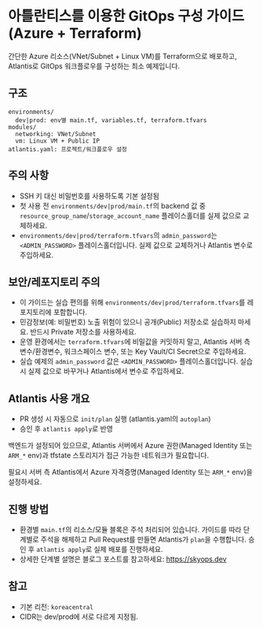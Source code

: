 # 아틀란티스를 이용한 GitOps 구성 가이드 (Azure + Terraform)

간단한 Azure 리소스(VNet/Subnet + Linux VM)를 Terraform으로 배포하고, Atlantis로 GitOps 워크플로우를 구성하는 최소 예제입니다.

## 구조
```
environments/
  dev|prod: env별 main.tf, variables.tf, terraform.tfvars
modules/
  networking: VNet/Subnet
  vm: Linux VM + Public IP
atlantis.yaml: 프로젝트/워크플로우 설정
```

## 주의 사항
- SSH 키 대신 비밀번호를 사용하도록 기본 설정됨
 - 첫 사용 전 `environments/dev|prod/main.tf`의 backend 값 중
   `resource_group_name`/`storage_account_name` 플레이스홀더를 실제 값으로 교체하세요.
 - `environments/dev|prod/terraform.tfvars`의 `admin_password`는 `<ADMIN_PASSWORD>` 플레이스홀더입니다. 실제 값으로 교체하거나 Atlantis 변수로 주입하세요.

## 보안/레포지토리 주의
- 이 가이드는 실습 편의를 위해 `environments/dev|prod/terraform.tfvars`를 레포지토리에 포함합니다.
- 민감정보(예: 비밀번호) 노출 위험이 있으니 공개(Public) 저장소로 실습하지 마세요. 반드시 Private 저장소를 사용하세요.
- 운영 환경에서는 `terraform.tfvars`에 비밀값을 커밋하지 말고, Atlantis 서버 측 변수/환경변수, 워크스페이스 변수, 또는 Key Vault/CI Secret으로 주입하세요.
 - 실습 예제의 `admin_password` 값은 `<ADMIN_PASSWORD>` 플레이스홀더입니다. 실습 시 실제 값으로 바꾸거나 Atlantis에서 변수로 주입하세요.

## Atlantis 사용 개요
- PR 생성 시 자동으로 `init/plan` 실행 (atlantis.yaml의 `autoplan`)
- 승인 후 `atlantis apply`로 반영

백엔드가 설정되어 있으므로, Atlantis 서버에서 Azure 권한(Managed Identity 또는 `ARM_*` env)과 tfstate 스토리지가 접근 가능한 네트워크가 필요합니다.

필요시 서버 측 Atlantis에서 Azure 자격증명(Managed Identity 또는 `ARM_*` env)을 설정하세요.

## 진행 방법
- 환경별 `main.tf`의 리소스/모듈 블록은 주석 처리되어 있습니다. 가이드를 따라 단계별로 주석을 해제하고 Pull Request를 만들면 Atlantis가 `plan`을 수행합니다. 승인 후 `atlantis apply`로 실제 배포를 진행하세요.
- 상세한 단계별 설명은 블로그 포스트를 참고하세요: https://skyops.dev

## 참고
- 기본 리전: `koreacentral`
- CIDR는 dev/prod에 서로 다르게 지정됨.


